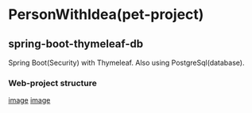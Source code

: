 # PersonWithIdea(pet-project)
## spring-boot-thymeleaf-db
Spring Boot(Security) with Thymeleaf. Also using PostgreSql(database).
### Web-project structure
[image](https://user-images.githubusercontent.com/78481227/109432090-3d37d000-7a12-11eb-8775-186ea8e16319.png)
[image](https://user-images.githubusercontent.com/78481227/109432102-49bc2880-7a12-11eb-8264-2bbfb4fd4d32.png)


